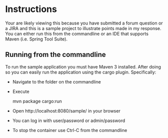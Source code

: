 Instructions
=================

Your are likely viewing this because you have submitted a forum question or a JIRA and this is a sample project to illustrate points made in my response. You can either run this from the commandline or an IDE that supports Maven (i.e. Spring Tool Suite).

Running from the commandline
---------------------------------

To run the sample application you must have Maven 3 installed. After doing so you can easily run the application using the cargo plugin. Specifically:

* Navigate to the folder on the commandline
* Execute

    mvn package cargo:run 

* Open http://localhost:8080/sample/ in your browser
* You can log in with user/password or admin/password
* To stop the container use Ctrl-C from the commandline
